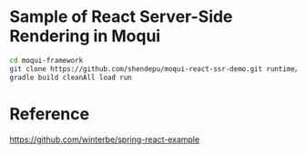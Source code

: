 # Sample of React Server-Side Rendering in Moqui

```bash
cd moqui-framework
git clone https://github.com/shendepu/moqui-react-ssr-demo.git runtime/component/react-ssr
gradle build cleanAll load run
```


# Reference 
https://github.com/winterbe/spring-react-example 
